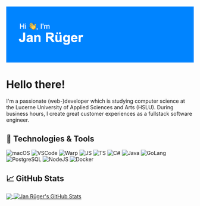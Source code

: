[![Header](https://github.com/ruegerj/ruegerj/blob/022dc0fc318f9c4210b908feea299b4659b09003/img/banner_ruegerj.png "Header")](https://github.com/ruegerj)

# Hello there!

I'm a passionate (web-)developer which is studying computer science at the Lucerne University of Applied Sciences and Arts (HSLU). During business hours, I create great customer experiences as a fullstack software engineer.

## 🔧 Technologies & Tools

![macOS](<https://img.shields.io/badge/OS-Mac-informational?style=flat&logo=apple&logoColor=white&color=rgb(0%2C137%2C255)>)
![VSCode](<https://img.shields.io/badge/Editor-VSCode-informational?style=flat&logo=visual-studio-code&logoColor=white&color=rgb(0%2C137%2C255)>)
![Warp](<https://img.shields.io/badge/Shell-Warp-informational?style=flat&logo=warp&logoColor=white&color=rgb(0%2C137%2C255)>)
![JS](<https://img.shields.io/badge/Code-JavaScript-informational?style=flat&logo=javascript&logoColor=white&color=rgb(0%2C137%2C255)>)
![TS](<https://img.shields.io/badge/Code-TypeScript-informational?style=flat&logo=typescript&logoColor=white&color=rgb(0%2C137%2C255)>)
![C#](https://img.shields.io/badge/Code-C%23-informational?style=flat&logo=csharp&logoColor=white&color=rgb(0%2C137%2C255))
![Java](<https://img.shields.io/badge/Code-Java-informational?style=flat&logo=openjdk&logoColor=white&color=rgb(0%2C137%2C255)>)
![GoLang](<https://img.shields.io/badge/Code-GoLang-informational?style=flat&logo=go&logoColor=white&color=rgb(0%2C137%2C255)>)
![PostgreSQL](<https://img.shields.io/badge/DB-PostgreSQL-informational?style=flat&logo=postgresql&logoColor=white&color=rgb(0%2C137%2C255)>)
![NodeJS](https://img.shields.io/badge/Tools-NodeJS-informational?style=flat&logo=node.js&logoColor=white&color=rgb(0%2C137%2C255))
![Docker](<https://img.shields.io/badge/Tools-Docker-informational?style=flat&logo=docker&logoColor=white&color=rgb(0%2C137%2C255)>)

## 📈 GitHub Stats
<a href="https://github.com/ruegerj/ruegerj">
  <img align="center" src="https://github-readme-stats.vercel.app/api/top-langs/?username=ruegerj&hide=html,css,scss,pug,php,hack&langs_count=3&theme=github_dark" />
</a>
<a href="https://github.com/ruegerj/ruegerj">
  <img align="center" src="https://github-readme-stats.vercel.app/api?username=ruegerj&show_icons=true&line_height=27&count_private=true&theme=github_dark" alt="Jan Rüger's GitHub Stats" />
</a>
